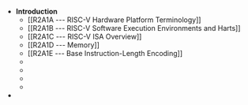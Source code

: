 - **Introduction**
	- [[R2A1A --- RISC-V Hardware Platform Terminology]]
	- [[R2A1B --- RISC-V Software Execution Environments and Harts]]
	- [[R2A1C --- RISC-V ISA Overview]]
	- [[R2A1D --- Memory]]
	- [[R2A1E --- Base Instruction-Length Encoding]]
	-
	-
	-
	-
-